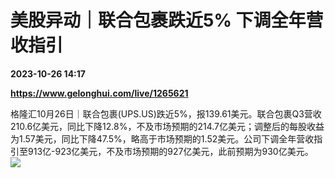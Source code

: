 # 美股异动｜联合包裹跌近5% 下调全年营收指引

**2023-10-26 14:17**

**https://www.gelonghui.com/live/1265621**

格隆汇10月26日｜联合包裹(UPS.US)跌近5%，报139.61美元。联合包裹Q3营收210.6亿美元，同比下降12.8%，不及市场预期的214.7亿美元；调整后的每股收益为1.57美元，同比下降47.5%，略高于市场预期的1.52美元。公司下调全年营收指引至913亿-923亿美元，不及市场预期的927亿美元，此前预期为930亿美元。  
![](https://img5.gelonghui.com/live/f7788-2ad81cf0-6ad7-425a-9585-39600bda1ec3.jpg)